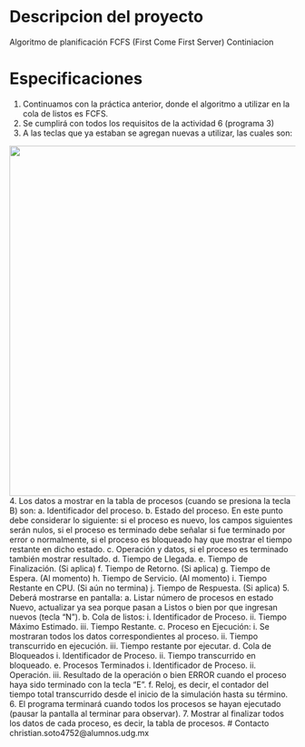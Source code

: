 # Descripcion del proyecto
Algoritmo de planificación FCFS (First Come First Server) Continiacion

# Especificaciones
1. Continuamos con la práctica anterior, donde el algoritmo a utilizar en la cola de listos es
   FCFS.
2. Se cumplirá con todos los requisitos de la actividad 6 (programa 3)
3. A las teclas que ya estaban se agregan nuevas a utilizar, las cuales son:
<img src="https://cdn.discordapp.com/attachments/762088441314934794/859559833291456512/unknown.png" width="706" height="616">
4. Los datos a mostrar en la tabla de procesos (cuando se presiona la tecla B) son:
    a. Identificador del proceso.
    b. Estado del proceso. En este punto debe considerar lo siguiente: si el proceso es
       nuevo, los campos siguientes serán nulos, si el proceso es terminado debe señalar si
       fue terminado por error o normalmente, si el proceso es bloqueado hay que mostrar
       el tiempo restante en dicho estado.
    c. Operación y datos, si el proceso es terminado también mostrar resultado.
    d. Tiempo de Llegada.
    e. Tiempo de Finalización. (Si aplica)
    f. Tiempo de Retorno. (Si aplica) 
    g. Tiempo de Espera. (Al momento)
    h. Tiempo de Servicio. (Al momento)
    i. Tiempo Restante en CPU. (Si aún no termina)
    j. Tiempo de Respuesta. (Si aplica)
5. Deberá mostrarse en pantalla:
    a. Listar número de procesos en estado Nuevo, actualizar ya sea porque pasan a Listos
       o bien por que ingresan nuevos (tecla “N”).
    b. Cola de listos:
        i. Identificador de Proceso.
        ii. Tiempo Máximo Estimado.
        iii. Tiempo Restante.
    c. Proceso en Ejecución:
        i. Se mostraran todos los datos correspondientes al proceso.
        ii. Tiempo transcurrido en ejecución.
        iii. Tiempo restante por ejecutar.
    d. Cola de Bloqueados
        i. Identificador de Proceso.
        ii. Tiempo transcurrido en bloqueado.
    e. Procesos Terminados
        i. Identificador de Proceso.
        ii. Operación.
        iii. Resultado de la operación o bien ERROR cuando el proceso haya sido
        terminado con la tecla “E”.
    f. Reloj, es decir, el contador del tiempo total transcurrido desde el inicio de la
       simulación hasta su término.
6. El programa terminará cuando todos los procesos se hayan ejecutado (pausar la pantalla al
   terminar para observar).
7. Mostrar al finalizar todos los datos de cada proceso, es decir, la tabla de procesos. 
# Contacto
christian.soto4752@alumnos.udg.mx  
